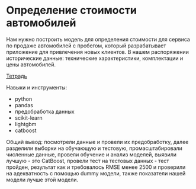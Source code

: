 # Определение стоимости автомобилей

Нам нужно построить модель для определения стоимости для сервиса по продаже автомобилей с пробегом, который разрабатывает приложение для привлечения новых клиентов. В нашем распоряжении исторические данные: технические характеристики, комплектации и цены автомобилей.

[Тетрадь](https://github.com/in-kha/Portfolio/blob/main/Project%207/%D0%BE%D0%BF%D1%80%D0%B5%D0%B4%D0%B5%D0%BB%D0%B5%D0%BD%D0%B8%D0%B5%20%D1%81%D1%82%D0%BE%D0%B8%D0%BC%D0%BE%D1%81%D1%82%D0%B8%20%D0%B0%D0%B2%D1%82%D0%BE%D0%BC%D0%BE%D0%B1%D0%B8%D0%BB%D0%B5%D0%B9(1).ipynb)

Навыки и инструменты:
- python
- pandas
- предобработка данных
- scikit-learn
- lightgbm
- catboost

Общий вывод: посмотрели данные и провели их предобработку, далее разделили выборки на обучающую и тестовую, промасштабировали численные данные, провели обучение и анализ моделей, выявили лучшую - это CatBoost, провели тест на тестовых данных - тест пройден, результат как и требовалось RMSE менее 2500 и проверили на адекватность с помощью dummy модели, также показатели нашей модели лучше этой модели.
